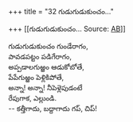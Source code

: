 +++
title = "32 గుడుగుడుకుంచం..."

+++
[[గుడుగుడుకుంచం...	Source: [AB](https://andhrabharati.com/strI_bAla/bAlabhASha/guDuguDukuMchaM.html)]]

  
గుడుగుడుకుంచం గుండేరాగం,  
పావడపట్టం పడిగేరాగం,  
అప్పడాలగుఱ్ఱం ఆడుకోబోతే,  
పేపేగుఱ్ఱం పెళ్లికిపోతే,  
అన్నా! అన్నా! నీపెళ్లెపుడంటే  
రేపుగాక, ఎల్లుండి.  
-- కత్తీగాదు, బద్దాగాదు గప్‌, చిప్‌!  
